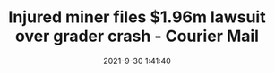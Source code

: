 ---
"title": "Injured miner files $1.96m lawsuit over grader crash - Courier Mail"
"date": "2021-9-30 1:41:40"
"feed_name": "GOOGLENEWSMINING"
"feed_website": "https://news.google.com/search?q=mining%2Bincident&hl=en-US&gl=US&ceid=US:en"
"feed_rss": "https://news.google.com/rss/search?q=mining%2Bincident&hl=en-US&gl=US&ceid=US:en"
"link": "https://www.couriermail.com.au/news/queensland/central-queensland/robert-walker-63-suing-hse-mining-and-bhp-billiton-for-workplace-accident-at-south-walker-creek-mine/news-story/86b5efa972c2aa5153be159a3bec67fa"
"source": "{'href': 'https://www.couriermail.com.au', 'title': 'Courier Mail'}"
"file": "_posts/2021-1-1-2a2e0cd4693ec351495ad7d0e828c853476537c2.md"
"accident": "1"
"drilling": "0"
"dead": "0"
"injured": "1"
"arrested": "0"
"place": "unknown place"
"where": "mining site"
"causes": "crash"
"place_uri": "unknown place"
---